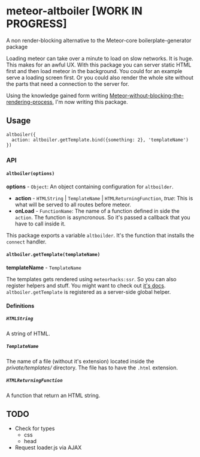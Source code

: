 # meteor-altboiler [WORK IN PROGRESS]

A non render-blocking alternative to the Meteor-core boilerplate-generator package

Loading meteor can take over a minute to load on slow networks. It is huge. This makes for an awful UX. With this package you can server static HTML first and then load meteor in the background. You could for an example serve a loading screen first. Or you could also render the whole site without the parts that need a connection to the server for.

Using the knowledge gained form writing [Meteor-without-blocking-the-rendering-process](https://github.com/Kriegslustig/Meteor-without-blocking-the-rendering-process), I'm now writing this package.

## Usage

```
altboiler({
  action: altboiler.getTemplate.bind({something: 2}, 'templateName')
})
```

### API

#### `altboiler(options)`

**options** - `Object`:
An object containing configuration for `altboilder`.
  * **action** - `HTMLString` | `TemplateName` | `HTMLReturningFunction`, *true*: This is what will be served to all routes before meteor.
  * **onLoad** - `FunctionName`: The name of a function defined in side the `action`. The function is asyncronous. So it's passed a callback that you have to call inside it.

This package exports a variable `altboilder`. It's the function that installs the `connect` handler.

#### `altboiler.getTemplate(templateName)`

**templateName** - `TemplateName`

The templates gets rendered using `meteorhacks:ssr`. So you can also register helpers and stuff. You might want to check out [it's docs](https://github.com/meteorhacks/meteor-ssr). `altboiler.getTemplate` is registered as a server-side global helper.

#### Definitions

##### `HTMLString`
A string of HTML.

##### `TemplateName`
The name of a file (without it's extension) located inside the _private/templates/_ directory. The file has to have the `.html` extension.

##### `HTMLReturningFunction`
A function that return an HTML string.

## TODO

* Check for types
  * css
  * head
* Request loader.js via AJAX